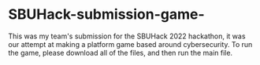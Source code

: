 # SBUHack-submission-game-
This was my team's submission for the SBUHack 2022 hackathon, it was our attempt at making a platform game based around cybersecurity.
To run the game, please download all of the files, and then run the main file.
